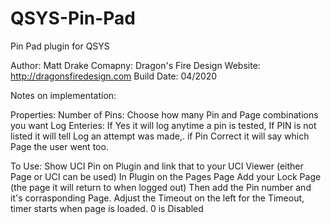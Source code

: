 # QSYS-Pin-Pad
Pin Pad plugin for QSYS

Author: Matt Drake
Comapny: Dragon's Fire Design
Website: http://dragonsfiredesign.com
Build Date: 04/2020

Notes on implementation:

Properties:
Number of Pins: Choose how many Pin and Page combinations you want
Log Enteries: If Yes it will log anytime a pin is tested,
   If PIN is not listed it will tell Log an attempt was made,.
   if Pin Correct it will say which Page the user went too.

To Use:
Show UCI Pin on Plugin and link that to your UCI Viewer (either Page or UCI can be used)
In Plugin on the Pages Page Add your Lock Page (the page it will return to when logged out)
Then add the Pin number and it's corrasponding Page.
Adjust the Timeout on the left for the Timeout, timer starts when page is loaded. 0 is Disabled
